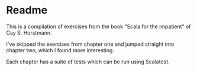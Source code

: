 # Readme

This is a compilation of exercises from the book "Scala for the impatient" of Cay S. Horstmann.

I've skipped the exercises from chapter one and jumped straight into chapter two, which I found more interesting.

Each chapter has a suite of tests which can be run using Scalatest.
